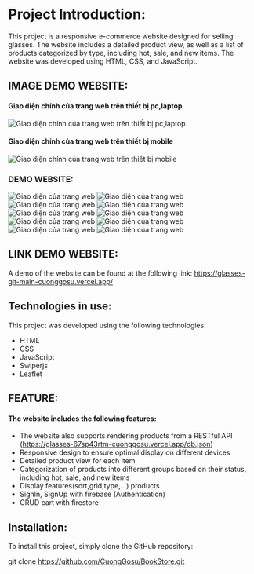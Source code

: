 # Project Introduction:

This project is a responsive e-commerce website designed for selling glasses. The website includes a detailed product view, as well as a list of products categorized by type, including hot, sale, and new items. The website was developed using HTML, CSS, and JavaScript.

## IMAGE DEMO WEBSITE:

#### Giao diện chính của trang web trên thiết bị pc,laptop

![Giao diện chính của trang web trên thiết bị pc,laptop](img/trangchuPC.png)

#### Giao diện chính của trang web trên thiết bị mobile

![Giao diện chính của trang web trên thiết bị mobile](img/trangchuMB.png)

### DEMO WEBSITE:

![Giao diện của trang web](img/dangkiTK.png)
![Giao diện của trang web](img/TKlogin.png)
![Giao diện của trang web](img/sanphamnoibat.png)
![Giao diện của trang web](img/themgiohang.png)
![Giao diện của trang web](img/lastTrangChu.png)
![Giao diện của trang web](img/productpage.png)
![Giao diện của trang web](img/productview.png)
![Giao diện của trang web](img/mapContact.png)
![Giao diện của trang web](img/detailtproduct.png)
![Giao diện của trang web](img/giohang.png)

## LINK DEMO WEBSITE:

A demo of the website can be found at the following link: https://glasses-git-main-cuonggosu.vercel.app/

## Technologies in use:

This project was developed using the following technologies:

- HTML
- CSS
- JavaScript
- Swiperjs
- Leaflet

## FEATURE:

#### The website includes the following features:

- The website also supports rendering products from a RESTful API (https://glasses-67sp43rtm-cuonggosu.vercel.app/db.json)
- Responsive design to ensure optimal display on different devices
- Detailed product view for each item
- Categorization of products into different groups based on their status, including hot, sale, and new items
- Display features(sort,grid,type,...) products
- SignIn, SignUp with firebase (Authentication)
- CRUD cart with firestore

## Installation:

To install this project, simply clone the GitHub repository:

git clone https://github.com/CuongGosu/BookStore.git
